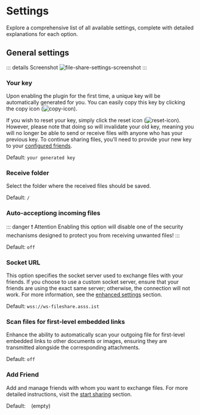 # Settings

Explore a comprehensive list of all available settings, complete with detailed explanations for each option.

## General settings

::: details Screenshot
![file-share-settings-screenshot](/fileShareSettings.png)
:::

### Your key
Upon enabling the plugin for the first time, a unique key will be automatically generated for you. You can easily copy this key by clicking the copy icon (![copy-icon](/copyIcon.png)).

If you wish to reset your key, simply click the reset icon (![reset-icon](/resetIcon.png)). However, please note that doing so will invalidate your old key, meaning you will no longer be able to send or receive files with anyone who has your previous key. To continue sharing files, you'll need to provide your new key to your [configured friends](getting-started.md#add-a-friend).

Default: `your generated key`

### Receive folder
Select the folder where the received files should be saved.

Default: `/`

### Auto-acceptiong incoming files
::: danger :exclamation: Attention
Enabling this option will disable one of the security mechanisms designed to protect you from receiving unwanted files!
:::

Default: `off`

### Socket URL
This option specifies the socket server used to exchange files with your friends. If you choose to use a custom socket server, ensure that your friends are using the exact same server; otherwise, the connection will not work. For more information, see the [enhanced settings](enhanced-settings.md) section.

Default: `wss://ws-fileshare.asss.ist`

### Scan files for first-level embedded links
Enhance the ability to automatically scan your outgoing file for first-level embedded links to other documents or images, ensuring they are transmitted alongside the corresponding attachments.

Default: `off`

### Add Friend
Add and manage friends with whom you want to exchange files. For more detailed instructions, visit the [start sharing](getting-started.md#add-a-friend-and-start-sharing) section.

Default: ` ` (empty)
